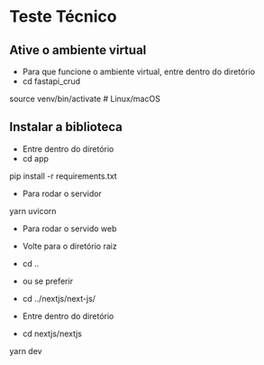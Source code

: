 # Teste Técnico

## Ative o ambiente virtual
- Para que funcione o ambiente virtual, entre dentro do diretório 
- cd fastapi_crud 

source venv/bin/activate  # Linux/macOS

## Instalar a biblioteca
- Entre dentro do diretório 
- cd app

pip install -r requirements.txt

- Para rodar o servidor

yarn uvicorn

- Para rodar o servido web
- Volte para o diretório raiz
- cd ..
- ou se preferir
- cd ../nextjs/next-js/
  
- Entre dentro do diretório
- cd nextjs/nextjs

yarn dev
